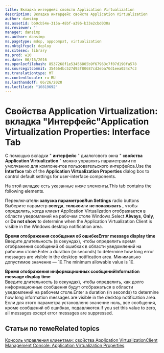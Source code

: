 ```yaml
---
title: Вкладка интерфейс свойств Application Virtualization
description: Вкладка интерфейс свойств Application Virtualization
author: dansimp
ms.assetid: bb9cb54e-315a-48bf-a396-b33e2cbd030a
ms.reviewer: ''
manager: dansimp
ms.author: dansimp
ms.pagetype: mdop, appcompat, virtualization
ms.mktglfcycl: deploy
ms.sitesec: library
ms.prod: w10
ms.date: 06/16/2016
ms.openlocfilehash: 8537268f1e53456805b9f67963c7f07d190fa578
ms.sourcegitcommit: 354664bc527d93f80687cd2eba70d1eea024c7c3
ms.translationtype: MT
ms.contentlocale: ru-RU
ms.lasthandoff: 06/26/2020
ms.locfileid: "10819692"
---
```

# <span data-ttu-id="96365-103">Свойства Application Virtualization: вкладка "Интерфейс"</span><span class="sxs-lookup"><span data-stu-id="96365-103">Application Virtualization Properties: Interface Tab</span></span>


<span data-ttu-id="96365-104">С помощью вкладки " **интерфейс** " диалогового окна " **свойства Application Virtualization** " можно управлять параметрами по умолчанию для компонентов пользовательского интерфейса.</span><span class="sxs-lookup"><span data-stu-id="96365-104">Use the **Interface** tab of the **Application Virtualization Properties** dialog box to control default settings for user-interface components.</span></span>

<span data-ttu-id="96365-105">На этой вкладке есть указанные ниже элементы.</span><span class="sxs-lookup"><span data-stu-id="96365-105">This tab contains the following elements.</span></span>

<a href="" id="run-settings-radio-buttons"></a><span data-ttu-id="96365-106">Переключатели **запуска параметров**</span><span class="sxs-lookup"><span data-stu-id="96365-106">**Run Settings** radio buttons</span></span>  
<span data-ttu-id="96365-107">Выберите параметр **всегда**, **только**или **не показывать** , чтобы определить, когда клиент Application Virtualization отображается в области уведомлений на рабочем столе Windows.</span><span class="sxs-lookup"><span data-stu-id="96365-107">Select **Always**, **Only**, or **Do not show** to determine when the Application Virtualization Client is visible in the Windows desktop notification area.</span></span>

<a href="" id="error-message-display-time"></a>**<span data-ttu-id="96365-108">Время отображения сообщения об ошибке</span><span class="sxs-lookup"><span data-stu-id="96365-108">Error message display time</span></span>**  
<span data-ttu-id="96365-109">Введите длительность (в секундах), чтобы определить время отображения сообщений об ошибках в области уведомлений на рабочем столе.</span><span class="sxs-lookup"><span data-stu-id="96365-109">Enter a duration (in seconds) to determine how long error messages are visible in the desktop notification area.</span></span> <span data-ttu-id="96365-110">Минимально допустимое значение — 10.</span><span class="sxs-lookup"><span data-stu-id="96365-110">The minimum allowable value is 10.</span></span>

<a href="" id="information-message-display-time"></a>**<span data-ttu-id="96365-111">Время отображения информационных сообщений</span><span class="sxs-lookup"><span data-stu-id="96365-111">Information message display time</span></span>**  
<span data-ttu-id="96365-112">Введите длительность (в секундах), чтобы определить, как долго информационные сообщения будут отображаться в области уведомлений на рабочем столе.</span><span class="sxs-lookup"><span data-stu-id="96365-112">Enter a duration (in seconds) to determine how long information messages are visible in the desktop notification area.</span></span> <span data-ttu-id="96365-113">Если для этого параметра установлено значение ноль, все сообщения, кроме сообщений об ошибках, подавляются.</span><span class="sxs-lookup"><span data-stu-id="96365-113">If you set this value to zero, all messages except error messages are suppressed.</span></span>

## <span data-ttu-id="96365-114">Статьи по теме</span><span class="sxs-lookup"><span data-stu-id="96365-114">Related topics</span></span>


[<span data-ttu-id="96365-115">Консоль управления клиентами: свойства Application Virtualization</span><span class="sxs-lookup"><span data-stu-id="96365-115">Client Management Console: Application Virtualization Properties</span></span>](client-management-console-application-virtualization-properties.md)

 

 





